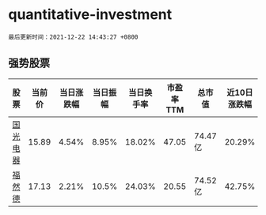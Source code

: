 # quantitative-investment

`最后更新时间：2021-12-22 14:43:27 +0800`

## 强势股票

|股票|当前价|当日涨跌幅|当日振幅|当日换手率|市盈率TTM|总市值|近10日涨跌幅|
|----|----|----|----|----|----|----|----|
|[国光电器](https://xueqiu.com/S/SZ002045)|15.89|4.54%|8.95%|18.02%|47.05|74.47亿|20.29%|
|[福然德](https://xueqiu.com/S/SH605050)|17.13|2.21%|10.5%|24.03%|20.55|74.52亿|42.75%|
